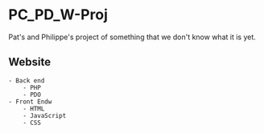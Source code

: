 # PC_PD_W-Proj
Pat's and Philippe's project of something that we don't know what it is yet.
## Website
    - Back end
        - PHP
        - PDO
    - Front Endw
        - HTML
        - JavaScript
        - CSS
